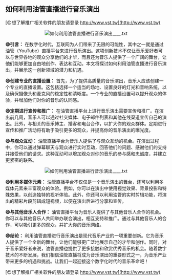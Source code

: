 ## **如何利用油管直播进行音乐演出**

[😍想了解推广相关软件的朋友请登录 http://www.vst.tw](http://www.vst.tw)

 <center><img src="https://vst.tw/MP4/tuiguang/png/8.png" alt="如何利用油管直播进行音乐演出____.txt"></center>

**😄引言：**
在数字化时代，互联网为人们带来了无限的可能性，其中之一就是通过油管（YouTube）直播平台来进行音乐演出。这项创新技术不仅让音乐爱好者可以与世界各地的观众分享他们的才华，而且还为音乐人提供了一个广阔的舞台，让他们能够更加自由地创作、表达和互动。本文将探讨如何利用油管直播进行音乐演出，并展示这一创新领域的潜力和机遇。

**😄创建专业的直播设置：**
首先，为了提供高质量的音乐演出，音乐人应该创建一个专业的直播设置。这包括选择一个适当的场地、设置良好的灯光和音响系统，以及确保摄像头和麦克风的稳定性和清晰度。一个专业的直播设置可以提升观众的体验，并增加他们对你的音乐的认同感。

**😄定期进行宣传和推广：**
在油管直播平台上进行音乐演出需要宣传和推广。在演出前几周，音乐人可以通过社交媒体、电子邮件列表和其他在线渠道宣传自己的演出。此外，与相关的音乐博主、播客和电台合作，以扩大你的观众群体。定期进行宣传和推广活动将有助于吸引更多的观众，并提高你的音乐演出的曝光度。

**😄与观众互动：**
油管直播平台为音乐人提供了与观众互动的机会。在演出过程中，你可以通过弹幕聊天与观众进行实时互动，回答他们的问题、感谢他们的支持并接受他们的请求。这种互动可以增加观众对你的音乐的参与感和忠诚度，并建立更紧密的联系。

 <center><img src="https://vst.tw/MP4/tuiguang/png/1.png" alt="如何利用油管直播进行音乐演出____.txt"></center>

**😄利用多媒体元素：**
油管直播平台不仅仅是一个音乐演出的舞台，还可以利用多媒体元素来丰富观众的体验。例如，你可以在演出中使用视觉效果、背景投影和特殊效果，以创造独特的视听体验。此外，你还可以利用油管的实时剪辑功能，将演出的精彩片段剪辑成短视频，以便在演出后进行分享和宣传。

**😄与其他音乐人合作：**
油管直播平台为音乐人提供了与其他音乐人合作的机会。你可以与其他音乐人共同举办联合演出，相互支持和推广。通过与其他音乐人的合作，可以吸引更多的观众，并扩大你的音乐网络。

**😄结论：**
利用油管直播进行音乐演出是现代音乐产业的一项重要创新。它为音乐人提供了一个全新的舞台，让他们能够更广泛地展示自己的才华和创作。同时，对于音乐爱好者来说，油管直播也提供了更多接触和欣赏优秀音乐的机会。随着数字技术的不断发展，我们相信油管直播将成为音乐演出的重要形式之一，为音乐产业带来更多的机遇和挑战。让我们一起迎接这个数字化时代的音乐革命吧！

[😍想了解推广相关软件的朋友请登录 http://www.vst.tw](http://www.vst.tw)



